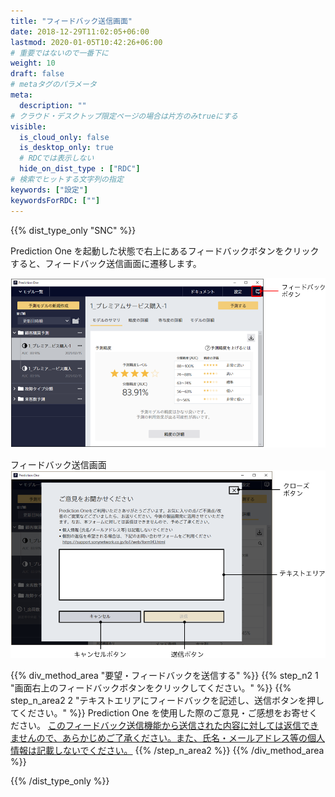 ```yaml
---
title: "フィードバック送信画面"
date: 2018-12-29T11:02:05+06:00
lastmod: 2020-01-05T10:42:26+06:00
# 重要ではないので一番下に
weight: 10
draft: false
# metaタグのパラメータ
meta:
  description: ""
# クラウド・デスクトップ限定ページの場合は片方のみtrueにする
visible:
  is_cloud_only: false
  is_desktop_only: true
  # RDCでは表示しない
  hide_on_dist_type : ["RDC"]
# 検索でヒットする文字列の指定
keywords: ["設定"]
keywordsForRDC: [""]
---
```


{{% dist_type_only "SNC" %}}

Prediction One を起動した状態で右上にあるフィードバックボタンをクリックすると、フィードバック送信画面に遷移します。

![](../../img/t_slide56.png)

フィードバック送信画面
![](../../img/t_slide34.png)

{{% div_method_area "要望・フィードバックを送信する" %}}
{{% step_n2 1 "画面右上のフィードバックボタンをクリックしてください。" %}}
{{% step_n_area2 2 "テキストエリアにフィードバックを記述し、送信ボタンを押してください。" %}}
Prediction One を使用した際のご意見・ご感想をお寄せください。
<u>このフィードバック送信機能から送信された内容に対しては返信できませんので、あらかじめご了承ください。また、氏名・メールアドレス等の個人情報は記載しないでください。</u>
{{% /step_n_area2 %}}
{{% /div_method_area %}}

{{% /dist_type_only %}}
